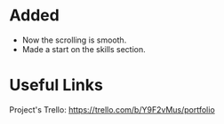 # Added
- Now the scrolling is smooth.
- Made a start on the skills section.

# Useful Links
Project's Trello: https://trello.com/b/Y9F2vMus/portfolio